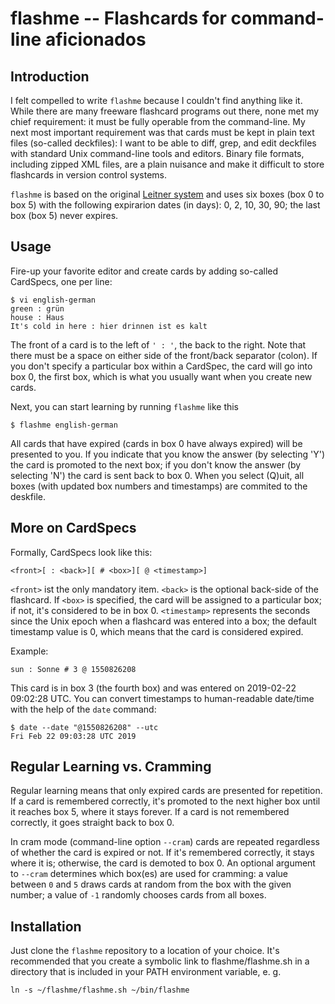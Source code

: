 # flashme -- Flashcards for command-line aficionados

## Introduction

I felt compelled to write `flashme` because I couldn't find anything like it. While there are many freeware flashcard programs out there, none met my chief requirement: it must be fully operable from the command-line. My next most important requirement was that cards must be kept in plain text files (so-called deckfiles): I want to be able to diff, grep, and edit deckfiles with standard Unix command-line tools and editors. Binary file formats, including zipped XML files, are a plain nuisance and make it difficult to store flashcards in version control systems.

`flashme` is based on the original [Leitner system](https://en.wikipedia.org/wiki/Leitner_system) and uses six boxes (box 0 to box 5) with the following expirarion dates (in days): 0, 2, 10, 30, 90; the last box (box 5) never expires.

## Usage

Fire-up your favorite editor and create cards by adding so-called CardSpecs, one per line:

```
$ vi english-german
green : grün
house : Haus
It's cold in here : hier drinnen ist es kalt
```

The front of a card is to the left of `' : '`, the back to the right. Note that there must be a space on either side of the front/back separator (colon). If you don't specify a particular box within a CardSpec, the card will go into box 0, the first box, which is what you usually want when you create new cards.

Next, you can start learning by running `flashme` like this

```
$ flashme english-german
```

All cards that have expired (cards in box 0 have always expired) will be presented to you. If you indicate that you know the answer (by selecting 'Y') the card is promoted to the next box; if you don't know the answer (by selecting 'N') the card is sent back to box 0. When you select (Q)uit, all boxes (with updated box numbers and timestamps) are commited to the deskfile.

## More on CardSpecs

Formally, CardSpecs look like this:
```
<front>[ : <back>][ # <box>][ @ <timestamp>]
```
`<front>` ist the only mandatory item. `<back>` is the optional back-side of the flashcard. If `<box>` is specified, the card will be assigned to a particular box; if not, it's considered to be in box 0. `<timestamp>` represents the seconds since the Unix epoch when a flashcard was entered into a box; the default timestamp value is 0, which means that the card is considered expired.

Example:
```
sun : Sonne # 3 @ 1550826208
```
This card is in box 3 (the fourth box) and was entered on 2019-02-22 09:02:28 UTC. You can convert timestamps to human-readable date/time with the help of the `date` command:
```
$ date --date "@1550826208" --utc
Fri Feb 22 09:03:28 UTC 2019
```

## Regular Learning vs. Cramming

Regular learning means that only expired cards are presented for repetition. If a card is remembered correctly, it's promoted to the next higher box until it reaches box 5, where it stays forever. If a card is not remembered correctly, it goes straight back to box 0.

In cram mode (command-line option `--cram`) cards are repeated regardless of whether the card is expired or not. If it's remembered correctly, it stays where it is; otherwise, the card is demoted to box 0. An optional argument to `--cram` determines which box(es) are used for cramming: a value between `0` and `5` draws cards at random from the box with the given number; a value of `-1` randomly chooses cards from all boxes.

## Installation

Just clone the `flashme` repository to a location of your choice. It's recommended that you create a symbolic link to flashme/flashme.sh in a directory that is included in your PATH environment variable, e. g.
```
ln -s ~/flashme/flashme.sh ~/bin/flashme
```
